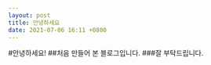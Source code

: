 ```yaml
---
layout: post
title: 안녕하세요
date: 2021-07-06 16:11 +0800
---
```

#안녕하세요!
##처음 만들어 본 블로그입니다.
###잘 부탁드립니다.
